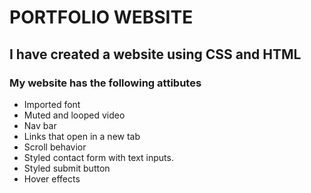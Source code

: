 # PORTFOLIO WEBSITE

## I have created a website using CSS and HTML
### My website has the following attibutes
- Imported font
- Muted and looped video
- Nav bar 
- Links that open in a new tab
- Scroll behavior
- Styled contact form with text inputs.
- Styled submit button
- Hover effects
